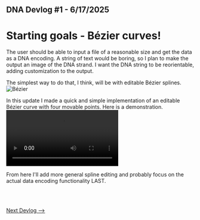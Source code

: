## DNA Devlog #1 - 6/17/2025
# Starting goals - Bézier curves!

The user should be able to input a file of a reasonable size and get the data as a DNA encoding. A string of text would be boring, so I plan to make the output an image of the DNA strand. I want the DNA string to be reorientable, adding customization to the output.

The simplest way to do that, I think, will be with editable Bézier splines.
![Bézier](../devlog_media/DNA_devlog_1_bézier.png)

In this update I made a quick and simple implementation of an editable Bézier curve with four movable points. Here is a demonstration.
![Demonstration](../devlog_media/DNA_devlog_1_recording.mp4)

From here I'll add more general spline editing and probably focus on the actual data encoding functionality LAST.

<br>
<br>

[Next Devlog -->](DNA_DEVLOG_2.md)